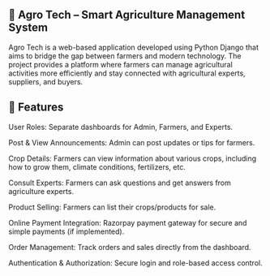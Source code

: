 🌱 Agro Tech – Smart Agriculture Management System
---------------------------------------------------
Agro Tech is a web-based application developed using Python Django that aims to bridge the gap between farmers and modern technology. 
The project provides a platform where farmers can manage agricultural activities more efficiently and stay connected with 
agricultural experts, suppliers, and buyers.


🚀 Features
------------

User Roles: Separate dashboards for Admin, Farmers, and Experts.

Post & View Announcements: Admin can post updates or tips for farmers.

Crop Details: Farmers can view information about various crops, including how to grow them, climate conditions, fertilizers, etc.

Consult Experts: Farmers can ask questions and get answers from agriculture experts.

Product Selling: Farmers can list their crops/products for sale.

Online Payment Integration: Razorpay payment gateway for secure and simple payments (if implemented).

Order Management: Track orders and sales directly from the dashboard.

Authentication & Authorization: Secure login and role-based access control.

